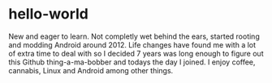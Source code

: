 # hello-world
New and eager to learn.
Not completly wet behind the ears, started rooting and modding Android around 2012. Life changes have found me with a lot of extra time to deal with so I decided 7 years was long enough to figure out this Github thing-a-ma-bobber and todays the day I joined. I enjoy coffee, cannabis, Linux and Android among other things.
